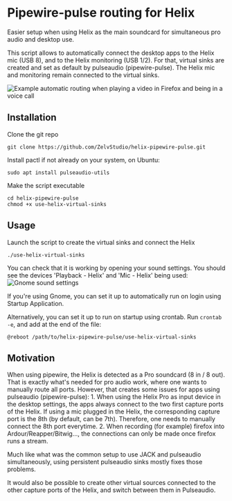 # Pipewire-pulse routing for Helix

Easier setup when using Helix as the main soundcard for simultaneous pro audio 
and desktop use.

This script allows to automatically connect the desktop apps to the Helix mic
(USB 8), and to the Helix monitoring (USB 1/2). For that, virtual sinks are 
created and set as default by pulseaudio (pipewire-pulse). The Helix mic and 
monitoring remain connected to the virtual sinks.

![Example automatic routing when playing a video in Firefox and being in a voice call](routing.png)

## Installation
Clone the git repo
```
git clone https://github.com/ZelvStudio/helix-pipewire-pulse.git
```

Install pactl if not already on your system, on Ubuntu:
```
sudo apt install pulseaudio-utils
```

Make the script executable
```
cd helix-pipewire-pulse
chmod +x use-helix-virtual-sinks
```


## Usage
Launch the script to create the virtual sinks and connect the Helix
```
./use-helix-virtual-sinks
```

You can check that it is working by opening your sound settings. You should 
see the devices 'Playback - Helix' and 'Mic - Helix' being used:
![Gnome sound settings](gnome-settings.png)

If you're using Gnome, you can set it up to automatically run on login using 
Startup Application. 

Alternatively, you can set it up to run on startup using
crontab.
Run `crontab -e`, and add at the end of the file:
```
@reboot /path/to/helix-pipewire-pulse/use-helix-virtual-sinks
```


## Motivation
When using pipewire, the Helix is detected as a Pro soundcard (8 in / 8 out). 
That is exactly what's needed for pro audio work, where one wants to manually 
route all ports. However, that creates some issues for apps using pulseaudio
(pipewire-pulse):
    1. When using the Helix Pro as input device in the desktop settings, 
    the apps always connect to the two first capture ports of the Helix. 
    If using a mic plugged in the Helix, the corresponding capture port is the 
    8th (by default, can be 7th). Therefore, one needs to manually connect the 
    8th port everytime.
    2. When recording (for example) firefox into Ardour/Reapper/Bitwig..., the 
    connections can only be made once firefox runs a stream.

Much like what was the common setup to use JACK and pulseaudio simultaneously, 
using persistent pulseaudio sinks mostly fixes those problems.

It would also be possible to create other virtual sources connected to the other 
capture ports of the Helix, and switch between them in Pulseaudio. 

